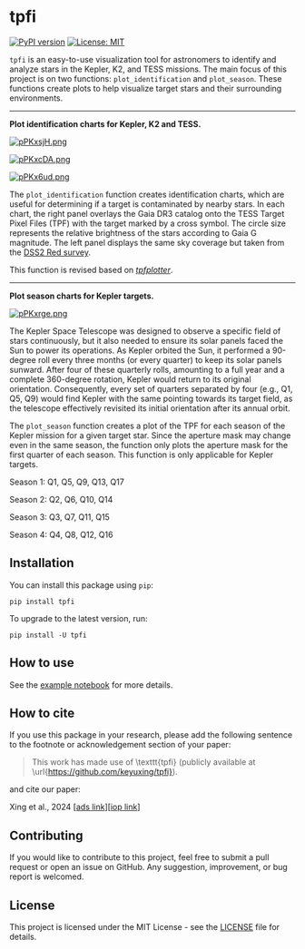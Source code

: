 # tpfi
[![PyPI version](https://badge.fury.io/py/tpfi.svg)](https://badge.fury.io/py/tpfi)
[![License: MIT](https://img.shields.io/badge/License-MIT-yellow.svg)](https://opensource.org/licenses/MIT)

`tpfi` is an easy-to-use visualization tool for astronomers to identify and analyze 
stars in the Kepler, K2, and TESS missions. The main focus of this project is on 
two functions: `plot_identification` and `plot_season`. These functions create 
plots to help visualize target stars and their surrounding environments.

---

**Plot identification charts for Kepler, K2 and TESS.**

[![pPKxsjH.png](https://s1.ax1x.com/2023/08/14/pPKxsjH.png)](https://imgse.com/i/pPKxsjH)

[![pPKxcDA.png](https://s1.ax1x.com/2023/08/14/pPKxcDA.png)](https://imgse.com/i/pPKxcDA)

[![pPKx6ud.png](https://s1.ax1x.com/2023/08/14/pPKx6ud.png)](https://imgse.com/i/pPKx6ud)

The `plot_identification` function creates identification charts, which are useful 
for determining if a target is contaminated by nearby stars. In each chart, the 
right panel overlays the Gaia DR3 catalog onto the TESS Target Pixel Files (TPF) 
with the target marked by a cross symbol. The circle size represents the relative 
brightness of the stars according to Gaia G magnitude. The left panel displays the 
same sky coverage but taken from the 
[DSS2 Red survey](https://skyview.gsfc.nasa.gov/current/cgi/moreinfo.pl?survey=DSS2%20Red).

This function is revised based on 
[_tpfplotter_](https://github.com/jlillo/tpfplotter). 

---

**Plot season charts for Kepler targets.**

[![pPKxrge.png](https://s1.ax1x.com/2023/08/14/pPKxrge.png)](https://imgse.com/i/pPKxrge)

The Kepler Space Telescope was designed to observe a specific field of stars 
continuously, but it also needed to ensure its solar panels faced the Sun to power 
its operations. As Kepler orbited the Sun, it performed a 90-degree roll every three 
months (or every quarter) to keep its solar panels sunward. After four of these 
quarterly rolls, amounting to a full year and a complete 360-degree rotation, Kepler 
would return to its original orientation. Consequently, every set of quarters 
separated by four (e.g., Q1, Q5, Q9) would find Kepler with the same pointing towards 
its target field, as the telescope effectively revisited its initial orientation after 
its annual orbit.

The `plot_season` function creates a plot of the TPF for each season of the Kepler 
mission for a given target star. Since the aperture mask may change even in the same 
season, the function only plots the aperture mask for the first quarter of each
season. This function is only applicable for Kepler targets.

Season 1: Q1, Q5, Q9, Q13, Q17

Season 2: Q2, Q6, Q10, Q14

Season 3: Q3, Q7, Q11, Q15

Season 4: Q4, Q8, Q12, Q16

## Installation

You can install this package using `pip`:
```shell
pip install tpfi
```

To upgrade to the latest version, run:
```shell
pip install -U tpfi
```

## How to use

See the [example notebook](https://github.com/keyuxing/tpfi/blob/main/examples/tutorial.ipynb) for more details.

## How to cite

If you use this package in your research, please add the following sentence to the footnote 
or acknowledgement section of your paper:
> This work has made use of \texttt{tpfi} (publicly available at \url{https://github.com/keyuxing/tpfi}).

and cite our paper: 

Xing et al., 2024 [[ads link](https://ui.adsabs.harvard.edu/abs/2024ApJS..271...57X)][[iop link](https://doi.org/10.3847/1538-4365/ad2ddd)]

## Contributing

If you would like to contribute to this project, feel free to submit a pull request 
or open an issue on GitHub. Any suggestion, improvement, or bug report is welcomed.

## License

This project is licensed under the MIT License - see the 
[LICENSE](https://github.com/keyuxing/tpfi/blob/main/LICENSE) file for details.